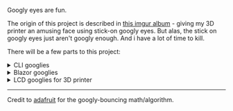 Googly eyes are fun.

The origin of this project is described in [this imgur album](https://imgur.com/a/oPeQgmw) - giving my 3D printer an amusing face using stick-on googly eyes.  But alas, the stick on googly eyes just aren't googly enough.  And i have a lot of time to kill.

There will be a few parts to this project:

<details>
    <summary>CLI googlies</summary>

ASCII Art googly eyes because why not.  A quick and dirty way to visualize the animation and a sanity-check on the googly-math.  A C# version to start, with a likely Python version to follow.  I was hoping to pair Spectre's [Live Display](https://spectreconsole.net/live/live-display) with [Canvas Image](https://spectreconsole.net/widgets/canvas-image) but it appears they may not be compatible.  So for now it's a flickery console clear + full redraw per frame.  Next step is using Live Display with a vanilla Canvas, with proper bounding box / single pass pixel-level updates that the LCD version of the project will need.

Simulated constant random x-axis accelerometer input:

<img src="googly_simulated.gif" alt="simulated" width="400" style="display: block; margin: auto;"/>

And an initial random "push" then letting gravity do its thing:

<img src="googly_gravity.gif" alt="gravity" width="400" style="display: block; margin: auto;"/>


</details>

<details>
    <summary>Blazor googlies</summary>

Using `Excubo.Blazor.Canvas` to start.  It will hog CPU and be on the back burner until i get the LCD bits done.

</details>

<details>
    <summary>LCD googlies for 3D printer</summary>

The rest is for fun - this is the heart of the project.  Coupling either a [D1 Mini](https://www.wemos.cc/en/latest/d1/d1_mini.html) or [S2 Mini](https://www.wemos.cc/en/latest/s2/s2_mini.html) with a [2.4" LCD](https://www.wemos.cc/en/latest/d1_mini_shield/tft_2_4.html) and an accelerometer to feed x-axis movement data to the software googlies.  

And since it's keeping an eye on movement, it'll know when the print is done and do IoT things to let me know.  (Not an Octoprint user yet, maybe when i get a 2nd printer. :) 
    
Initial version will be done in MicroPython - hopefully performance is OK.  If not, Arduino it is.  (D1/S2 Minis can run either!)  I'd like to take a stab at a [.NET Nano](https://docs.nanoframework.net/) version later on.  A quick google turns up no .NET Nano drivers for the LCD or accelerometer i'm using, so i'd have to port some over.  Also not *entirely* sure if the ["WROOM_32"](https://docs.nanoframework.net/content/esp32/esp32_firmware_versions.html#wroom_32) firmware is compatible with the S2 Mini's `ESP32-S2`.  (Still on the way from AliExpress !)

Ponderings:
* the LCD is touch-capable.  "follow my finger" needs to happen.
* the accelerometer has "double tap" recognition, this is likely what will be used to initiate "let me know when the print is done" mode.
* toss in a humidity sensor to track ambient humidity ?  
* ...
</details>

---

Credit to [adafruit](https://learn.adafruit.com/hallowing-googly-eye) for the googly-bouncing math/algorithm.